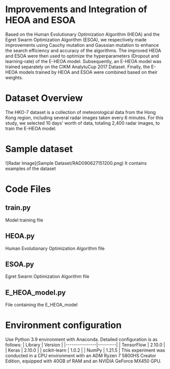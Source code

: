 # Improvements and Integration of HEOA and ESOA

Based on the Human Evolutionary Optimization Algorithm (HEOA) and the Egret Swarm Optimization Algorithm (ESOA), we respectively made improvements using Cauchy mutation and Gaussian mutation to enhance the search efficiency and accuracy of the algorithms. The improved HEOA and ESOA were then used to optimize the hyperparameters (Dropout and learning-rate) of the E-HEOA model. Subsequently, an E-HEOA model was trained separately on the CIKM AnalytuCup 2017 Dataset. Finally, the E-HEOA models trained by HEOA and ESOA were combined based on their weights.
# Dataset Overview

The HKO-7 dataset is a collection of meteorological data from the Hong Kong region, including several radar images taken every 6 minutes. For this study, we selected 10 days' worth of data, totaling 2,400 radar images, to train the E-HEOA model.
# Sample dataset

![Radar Image](Sample Dataset/RAD090627151200.png)
It contains examples of the dataset
# Code Files

## train.py
Model training file

## HEOA.py
Human Evolutionary Optimization Algorithm file

## ESOA.py
Egret Swarm Optimization Algorithm file

## E_HEOA_model.py
File containing the E_HEOA_model
# Environment configuration

Use Python 3.9 environment with Anaconda. Detailed configuration is as follows:
| Library       | Version |
|---------------|---------|
| TensorFlow    | 2.10.0  |
| Keras         | 2.10.0  |
| scikit-learn  | 1.0.2   |
| NumPy         | 1.21.5  |
This experiment was conducted in a CPU environment with an ADM Ryzen 7 5800HS Creator Edition, equipped with 40GB of RAM and an NVIDIA GeForce MX450 GPU.

